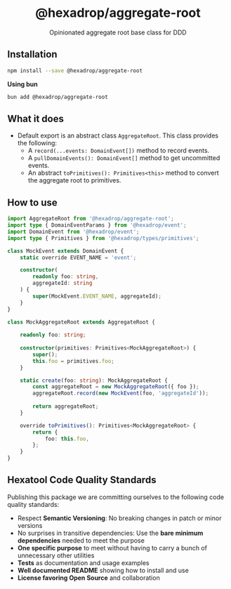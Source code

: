 <h1 align="center">
  @hexadrop/aggregate-root
</h1>

<p align="center">
  Opinionated aggregate root base class for DDD
</p>

## Installation

```bash
npm install --save @hexadrop/aggregate-root
```

**Using bun**

```bash
bun add @hexadrop/aggregate-root
```

## What it does

- Default export is an abstract class `AggregateRoot`. This class provides the following:
  - A `record(...events: DomainEvent[])` method to record events.
  - A `pullDomainEvents(): DomainEvent[]` method to get uncommitted events.
  - An abstract `toPrimitives(): Primitives<this>` method to convert the aggregate root to primitives.

## How to use

```typescript
import AggregateRoot from '@hexadrop/aggregate-root';
import type { DomainEventParams } from '@hexadrop/event';
import DomainEvent from '@hexadrop/event';
import type { Primitives } from '@hexadrop/types/primitives';

class MockEvent extends DomainEvent {
	static override EVENT_NAME = 'event';

	constructor(
		readonly foo: string,
		aggregateId: string
	) {
		super(MockEvent.EVENT_NAME, aggregateId);
	}
}

class MockAggregateRoot extends AggregateRoot {
    
    readonly foo: string;
    
    constructor(primitives: Primitives<MockAggregateRoot>) {
        super();
        this.foo = primitives.foo;
    }

    static create(foo: string): MockAggregateRoot {
        const aggregateRoot = new MockAggregateRoot({ foo });
        aggregateRoot.record(new MockEvent(foo, 'aggregateId'));
        
        return aggregateRoot;
    }

    override toPrimitives(): Primitives<MockAggregateRoot> {
        return {
            foo: this.foo,
        };
    }
}

```

## Hexatool Code Quality Standards

Publishing this package we are committing ourselves to the following code quality standards:

- Respect **Semantic Versioning**: No breaking changes in patch or minor versions
- No surprises in transitive dependencies: Use the **bare minimum dependencies** needed to meet the purpose
- **One specific purpose** to meet without having to carry a bunch of unnecessary other utilities
- **Tests** as documentation and usage examples
- **Well documented README** showing how to install and use
- **License favoring Open Source** and collaboration
